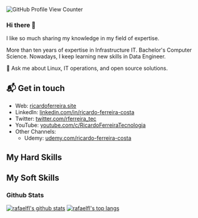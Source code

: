 
![GitHub Profile View Counter](https://komarev.com/ghpvc/?username=ricardoferreiracosta08&style=flat-square)

### Hi there 👋

I like so much sharing my knowledge in my field of expertise.

More than ten years of expertise in Infrastructure IT. Bachelor's Computer Science. Nowadays, I keep learning new skills in Data Engineer.

💬 Ask me about Linux, IT operations, and open source solutions.

## 📬 Get in touch

- Web: [ricardoferreira.site](https://ricardoferreira.site)
- LinkedIn: [linkedin.com/in/ricardo-ferreira-costa](https://linkedin.com/in/ricardo-ferreira-costa/)
- Twitter: [twitter.com/rferreira_tec](https://twitter.com/rferreira_tec)
- YouTube: [youtube.com/c/RicardoFerreiraTecnologia](https://youtube.com/c/RicardoFerreiraTecnologia)
- Other Channels:
  - Udemy: [udemy.com/ricardo-ferreira-costa](https://www.udemy.com/user/ricardo-ferreira-costa-2)

## My Hard Skills

## My Soft Skills

### Github Stats

[![rafaelfl's github stats](https://github-readme-stats.vercel.app/api?username=ricardoferreiracosta08&include_all_commits=true&count_private=true&show_icons=true&theme=algolia)](https://github.com/anuraghazra/github-readme-stats)
[![rafaelfl's top langs](https://github-readme-stats-eight-theta.vercel.app/api/top-langs/?username=ricardoferreiracosta08&layout=compact&langs_count=8&theme=algolia)](https://github.com/anuraghazra/github-readme-stats)


<!--
**ricardoferreiracosta08/ricardoferreiracosta08** is a ✨ _special_ ✨ repository because its `README.md` (this file) appears on your GitHub profile.

Here are some ideas to get you started:

- 🔭 I’m currently working on ...
- 🌱 I’m currently learning ...
- 👯 I’m looking to collaborate on ...
- 🤔 I’m looking for help with ...
- 💬 Ask me about ...
- 📫 How to reach me: ...
- 😄 Pronouns: ...
- ⚡ Fun fact: ...
-->
